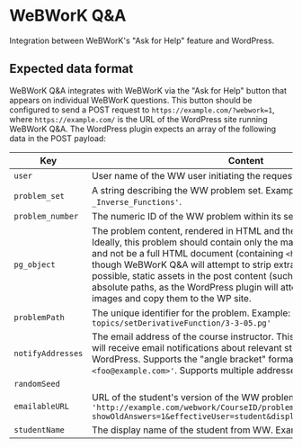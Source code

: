 # WeBWorK Q&A

Integration between WeBWorK's "Ask for Help" feature and WordPress.

## Expected data format

WeBWorK Q&A integrates with WeBWorK via the "Ask for Help" button that appears on individual WeBWorK questions. This button should be configured to send a POST request to `https://example.com/?webwork=1`, where `https://example.com/` is the URL of the WordPress site running WeBWorK Q&A. The WordPress plugin expects an array of the following data in the POST payload:

Key | Content
----|--------
`user` | User name of the WW user initiating the request. Example: `'jsmith123'`.
`problem_set` | A string describing the WW problem set. Example: `'Trigonometry_-_Inverse_Functions'`.
`problem_number` | The numeric ID of the WW problem within its set.
`pg_object` | The problem content, rendered in HTML and then base64-encoded. Ideally, this problem should contain only the markup for the problem, and not be a full HTML document (containing `<head>`, `<script>`, etc), though WeBWorK Q&A will attempt to strip extraneous elements. Where possible, static assets in the post content (such as images) should use absolute paths, as the WordPress plugin will attempt to grab these images and copy them to the WP site.
`problemPath` | The unique identifier for the problem. Example: `'Library/ASU-topics/setDerivativeFunction/3-3-05.pg'`
`notifyAddresses` | The email address of the course instructor. This is the email address that will receive email notifications about relevant student activity in WordPress. Supports the "angle bracket" format, i.e. `'Professor Foo <foo@example.com>'`. Supports multiple addresses, separated by `;`.
`randomSeed` |
`emailableURL` | URL of the student's version of the WW problem. Example: `'http://example.com/webwork/CourseID/problemSetName/problemNumber/?showOldAnswers=1&effectiveUser=student&displayMode=MathJax'`
`studentName` | The display name of the student from WW. Example: `'John Smith'`.
